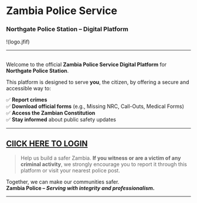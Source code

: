 #  Zambia Police Service  
### **Northgate Police Station – Digital Platform**

!(logo.jfif)

---

## 

Welcome to the official **Zambia Police Service Digital Platform** for **Northgate Police Station**.

This platform is designed to serve **you**, the citizen, by offering a secure and accessible way to:

✅ **Report crimes**  
✅ **Download official forms** (e.g., Missing NRC, Call-Outs, Medical Forms)  
✅ **Access the Zambian Constitution**  
✅ **Stay informed** about public safety updates

---

## [ClICK HERE TO LOGIN](login.html)

> Help us build a safer Zambia. **If you witness or are a victim of any criminal activity**, we strongly encourage you to report it through this platform or visit your nearest police post.

Together, we can make our communities safer.  
**Zambia Police – *Serving with integrity and professionalism*.**

---

